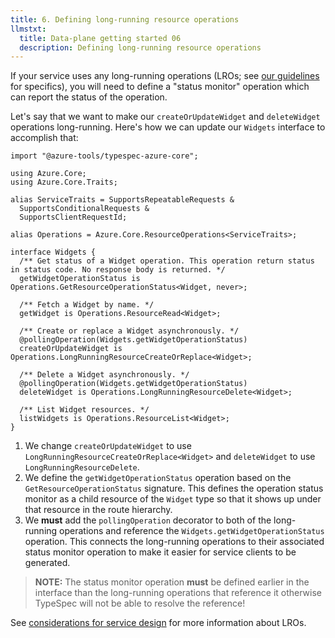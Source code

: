 ```yaml
---
title: 6. Defining long-running resource operations
llmstxt:
  title: Data-plane getting started 06
  description: Defining long-running resource operations
---
```


If your service uses any long-running operations (LROs; see [our guidelines](https://github.com/microsoft/api-guidelines/blob/vNext/azure/Guidelines.md#long-running-operations--jobs) for specifics), you will need to define a "status monitor" operation which can report the status of the operation.

Let's say that we want to make our `createOrUpdateWidget` and `deleteWidget` operations long-running. Here's how we can update our `Widgets` interface to accomplish that:

```typespec
import "@azure-tools/typespec-azure-core";

using Azure.Core;
using Azure.Core.Traits;

alias ServiceTraits = SupportsRepeatableRequests &
  SupportsConditionalRequests &
  SupportsClientRequestId;

alias Operations = Azure.Core.ResourceOperations<ServiceTraits>;

interface Widgets {
  /** Get status of a Widget operation. This operation return status in status code. No response body is returned. */
  getWidgetOperationStatus is Operations.GetResourceOperationStatus<Widget, never>;

  /** Fetch a Widget by name. */
  getWidget is Operations.ResourceRead<Widget>;

  /** Create or replace a Widget asynchronously. */
  @pollingOperation(Widgets.getWidgetOperationStatus)
  createOrUpdateWidget is Operations.LongRunningResourceCreateOrReplace<Widget>;

  /** Delete a Widget asynchronously. */
  @pollingOperation(Widgets.getWidgetOperationStatus)
  deleteWidget is Operations.LongRunningResourceDelete<Widget>;

  /** List Widget resources. */
  listWidgets is Operations.ResourceList<Widget>;
}
```

1. We change `createOrUpdateWidget` to use `LongRunningResourceCreateOrReplace<Widget>` and `deleteWidget` to use `LongRunningResourceDelete`.
2. We define the `getWidgetOperationStatus` operation based on the `GetResourceOperationStatus` signature. This defines the operation status monitor as a child resource of the `Widget` type so that it shows up under that resource in the route hierarchy.
3. We **must** add the `pollingOperation` decorator to both of the long-running operations and reference the `Widgets.getWidgetOperationStatus` operation. This connects the long-running operations to their associated status monitor operation to make it easier for service clients to be generated.

> **NOTE:** The status monitor operation **must** be defined earlier in the interface than the long-running operations that reference it otherwise TypeSpec will not be able to resolve the reference!

See [considerations for service design](https://github.com/microsoft/api-guidelines/blob/vNext/azure/ConsiderationsForServiceDesign.md#long-running-operations) for more information about LROs.
